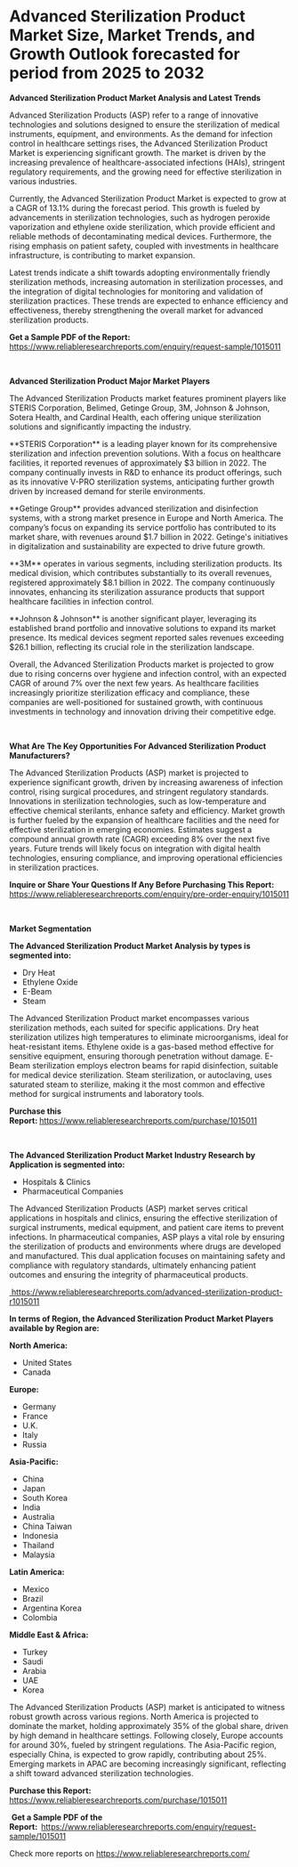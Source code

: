 <p><h1>Advanced Sterilization Product Market Size, Market Trends, and Growth Outlook forecasted for period from 2025 to 2032</h1></p><p><strong>Advanced Sterilization Product Market Analysis and Latest Trends</strong></p>
<p><p>Advanced Sterilization Products (ASP) refer to a range of innovative technologies and solutions designed to ensure the sterilization of medical instruments, equipment, and environments. As the demand for infection control in healthcare settings rises, the Advanced Sterilization Product Market is experiencing significant growth. The market is driven by the increasing prevalence of healthcare-associated infections (HAIs), stringent regulatory requirements, and the growing need for effective sterilization in various industries.</p><p>Currently, the Advanced Sterilization Product Market is expected to grow at a CAGR of 13.1% during the forecast period. This growth is fueled by advancements in sterilization technologies, such as hydrogen peroxide vaporization and ethylene oxide sterilization, which provide efficient and reliable methods of decontaminating medical devices. Furthermore, the rising emphasis on patient safety, coupled with investments in healthcare infrastructure, is contributing to market expansion.</p><p>Latest trends indicate a shift towards adopting environmentally friendly sterilization methods, increasing automation in sterilization processes, and the integration of digital technologies for monitoring and validation of sterilization practices. These trends are expected to enhance efficiency and effectiveness, thereby strengthening the overall market for advanced sterilization products.</p></p>
<p><strong>Get a Sample PDF of the Report:&nbsp;</strong> <a href="https://www.reliableresearchreports.com/enquiry/request-sample/1015011?utm_campaign=2030&utm_medium=2&utm_source=Github&utm_content=ia&utm_term=06032025&utm_id=advanced-sterilization-product">https://www.reliableresearchreports.com/enquiry/request-sample/1015011</a></p>
<p>&nbsp;</p>
<p><strong>Advanced Sterilization Product Major Market Players</strong></p>
<p><p>The Advanced Sterilization Products market features prominent players like STERIS Corporation, Belimed, Getinge Group, 3M, Johnson & Johnson, Sotera Health, and Cardinal Health, each offering unique sterilization solutions and significantly impacting the industry.</p><p>**STERIS Corporation** is a leading player known for its comprehensive sterilization and infection prevention solutions. With a focus on healthcare facilities, it reported revenues of approximately $3 billion in 2022. The company continually invests in R&D to enhance its product offerings, such as its innovative V-PRO sterilization systems, anticipating further growth driven by increased demand for sterile environments.</p><p>**Getinge Group** provides advanced sterilization and disinfection systems, with a strong market presence in Europe and North America. The company’s focus on expanding its service portfolio has contributed to its market share, with revenues around $1.7 billion in 2022. Getinge's initiatives in digitalization and sustainability are expected to drive future growth.</p><p>**3M** operates in various segments, including sterilization products. Its medical division, which contributes substantially to its overall revenues, registered approximately $8.1 billion in 2022. The company continuously innovates, enhancing its sterilization assurance products that support healthcare facilities in infection control.</p><p>**Johnson & Johnson** is another significant player, leveraging its established brand portfolio and innovative solutions to expand its market presence. Its medical devices segment reported sales revenues exceeding $26.1 billion, reflecting its crucial role in the sterilization landscape.</p><p>Overall, the Advanced Sterilization Products market is projected to grow due to rising concerns over hygiene and infection control, with an expected CAGR of around 7% over the next few years. As healthcare facilities increasingly prioritize sterilization efficacy and compliance, these companies are well-positioned for sustained growth, with continuous investments in technology and innovation driving their competitive edge.</p></p>
<p>&nbsp;</p>
<p><strong>What Are The Key Opportunities For Advanced Sterilization Product Manufacturers?</strong></p>
<p><p>The Advanced Sterilization Products (ASP) market is projected to experience significant growth, driven by increasing awareness of infection control, rising surgical procedures, and stringent regulatory standards. Innovations in sterilization technologies, such as low-temperature and effective chemical sterilants, enhance safety and efficiency. Market growth is further fueled by the expansion of healthcare facilities and the need for effective sterilization in emerging economies. Estimates suggest a compound annual growth rate (CAGR) exceeding 8% over the next five years. Future trends will likely focus on integration with digital health technologies, ensuring compliance, and improving operational efficiencies in sterilization practices.</p></p>
<p><strong>Inquire or Share Your Questions If Any Before Purchasing This Report:</strong> <a href="https://www.reliableresearchreports.com/enquiry/pre-order-enquiry/1015011?utm_campaign=2030&utm_medium=2&utm_source=Github&utm_content=ia&utm_term=06032025&utm_id=advanced-sterilization-product">https://www.reliableresearchreports.com/enquiry/pre-order-enquiry/1015011</a></p>
<p>&nbsp;</p>
<p><strong>Market Segmentation</strong></p>
<p><strong>The Advanced Sterilization Product Market Analysis by types is segmented into:</strong></p>
<p><ul><li>Dry Heat</li><li>Ethylene Oxide</li><li>E-Beam</li><li>Steam</li></ul></p>
<p><p>The Advanced Sterilization Product market encompasses various sterilization methods, each suited for specific applications. Dry heat sterilization utilizes high temperatures to eliminate microorganisms, ideal for heat-resistant items. Ethylene oxide is a gas-based method effective for sensitive equipment, ensuring thorough penetration without damage. E-Beam sterilization employs electron beams for rapid disinfection, suitable for medical device sterilization. Steam sterilization, or autoclaving, uses saturated steam to sterilize, making it the most common and effective method for surgical instruments and laboratory tools.</p></p>
<p><strong>Purchase this Report:&nbsp;</strong><a href="https://www.reliableresearchreports.com/purchase/1015011?utm_campaign=2030&utm_medium=2&utm_source=Github&utm_content=ia&utm_term=06032025&utm_id=advanced-sterilization-product">https://www.reliableresearchreports.com/purchase/1015011</a></p>
<p>&nbsp;</p>
<p><strong>The Advanced Sterilization Product Market Industry Research by Application is segmented into:</strong></p>
<p><ul><li>Hospitals & Clinics</li><li>Pharmaceutical Companies</li></ul></p>
<p><p>The Advanced Sterilization Products (ASP) market serves critical applications in hospitals and clinics, ensuring the effective sterilization of surgical instruments, medical equipment, and patient care items to prevent infections. In pharmaceutical companies, ASP plays a vital role by ensuring the sterilization of products and environments where drugs are developed and manufactured. This dual application focuses on maintaining safety and compliance with regulatory standards, ultimately enhancing patient outcomes and ensuring the integrity of pharmaceutical products.</p></p>
<p><a href="https://www.reliableresearchreports.com/advanced-sterilization-product-r1015011?utm_campaign=2030&utm_medium=2&utm_source=Github&utm_content=ia&utm_term=06032025&utm_id=advanced-sterilization-product">&nbsp;https://www.reliableresearchreports.com/advanced-sterilization-product-r1015011</a></p>
<p><strong>In terms of Region, the Advanced Sterilization Product Market Players available by Region are:</strong></p>
<p>
    <p> <strong> North America: </strong>
        <ul>
            <li>United States</li>
            <li>Canada</li>
        </ul>
        </p> 
    <p> <strong> Europe: </strong>
        <ul>
            <li>Germany</li>
            <li>France</li>
            <li>U.K.</li>
            <li>Italy</li>
            <li>Russia</li>
        </ul>
        </p> 
    <p> <strong> Asia-Pacific: </strong>
        <ul>
            <li>China</li>
            <li>Japan</li>
            <li>South Korea</li>
            <li>India</li>
            <li>Australia</li>
            <li>China Taiwan</li>
            <li>Indonesia</li>
            <li>Thailand</li>
            <li>Malaysia</li>
        </ul>
        </p> 
    <p> <strong> Latin America: </strong>
        <ul>
            <li>Mexico</li>
            <li>Brazil</li>
            <li>Argentina Korea</li>
            <li>Colombia</li>
        </ul>
        </p> 
    <p> <strong> Middle East & Africa: </strong>
        <ul>
            <li>Turkey</li>
            <li>Saudi</li>
            <li>Arabia</li>
            <li>UAE</li>
            <li>Korea</li>
        </ul>
    </p>
    </p>
<p><p>The Advanced Sterilization Products (ASP) market is anticipated to witness robust growth across various regions. North America is projected to dominate the market, holding approximately 35% of the global share, driven by high demand in healthcare settings. Following closely, Europe accounts for around 30%, fueled by stringent regulations. The Asia-Pacific region, especially China, is expected to grow rapidly, contributing about 25%. Emerging markets in APAC are becoming increasingly significant, reflecting a shift toward advanced sterilization technologies.</p></p>
<p><strong>Purchase this Report: </strong><a href="https://www.reliableresearchreports.com/purchase/1015011?utm_campaign=2030&utm_medium=2&utm_source=Github&utm_content=ia&utm_term=06032025&utm_id=advanced-sterilization-product">https://www.reliableresearchreports.com/purchase/1015011</a></p>
<p>&nbsp;<strong>Get a Sample PDF of the Report:&nbsp;&nbsp;</strong><a href="https://www.reliableresearchreports.com/enquiry/request-sample/1015011?utm_campaign=2030&utm_medium=2&utm_source=Github&utm_content=ia&utm_term=06032025&utm_id=advanced-sterilization-product">https://www.reliableresearchreports.com/enquiry/request-sample/1015011</a></p>
<p><strong></strong></p>
<p>Check more reports on <a href="https://www.reliableresearchreports.com/?utm_campaign=2030&utm_medium=2&utm_source=Github&utm_content=ia&utm_term=06032025&utm_id=advanced-sterilization-product">https://www.reliableresearchreports.com/</a></p>